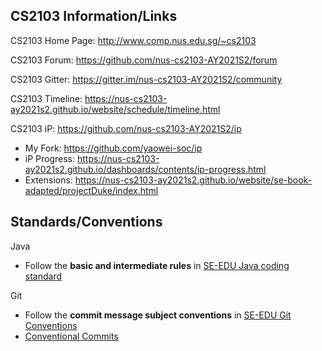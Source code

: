 ## CS2103 Information/Links

CS2103 Home Page: http://www.comp.nus.edu.sg/~cs2103

CS2103 Forum: https://github.com/nus-cs2103-AY2021S2/forum

CS2103 Gitter: https://gitter.im/nus-cs2103-AY2021S2/community

CS2103 Timeline: https://nus-cs2103-ay2021s2.github.io/website/schedule/timeline.html

CS2103 iP: https://github.com/nus-cs2103-AY2021S2/ip
- My Fork: https://github.com/yaowei-soc/ip
- iP Progress: https://nus-cs2103-ay2021s2.github.io/dashboards/contents/ip-progress.html
- Extensions: https://nus-cs2103-ay2021s2.github.io/website/se-book-adapted/projectDuke/index.html

## Standards/Conventions

Java
- Follow the **basic and intermediate rules** in [SE-EDU Java coding standard](https://se-education.org/guides/conventions/java/intermediate.html)

Git
- Follow the **commit message subject conventions** in [SE-EDU Git Conventions](https://se-education.org/guides/conventions/git.html)
- [Conventional Commits](https://www.conventionalcommits.org/en/v1.0.0/)
